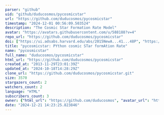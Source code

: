 ```yaml
---
parser: "github"
uid: "github/duducosmos/pycosmicstar"
url: "https://github.com/duducosmos/pycosmicstar"
timestamp: "2024-12-01 00:56:09.503524"
description: "The Cosmic Star Formation Rate Model"
avatar: "https://avatars.githubusercontent.com/u/588188?v=4"
repo_url: "https://github.com/duducosmos/pycosmicstar"
doi: ["https://ui.adsabs.harvard.edu/abs/2015NewA...41...48P", "https://ui.adsabs.harvard.edu/abs/2024ascl.soft11009P/abstract"]
title: "pycosmicstar: PYthon cosmic STar formAtion Rate"
name: "pycosmicstar"
full_name: "duducosmos/pycosmicstar"
html_url: "https://github.com/duducosmos/pycosmicstar"
created_at: "2013-11-29T23:01:39Z"
updated_at: "2024-10-18T14:28:29Z"
clone_url: "https://github.com/duducosmos/pycosmicstar.git"
size: 3570
stargazers_count: 2
watchers_count: 2
language: "HTML"
subscribers_count: 3
owner: {"html_url": "https://github.com/duducosmos", "avatar_url": "https://avatars.githubusercontent.com/u/588188?v=4", "login": "duducosmos", "type": "User"}
date: "2024-12-21 14:23:25.823846"
---
```

